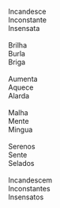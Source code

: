 Incandesce
\
Inconstante
\
Insensata
\
\
Brilha
\
Burla
\
Briga
\
\
Aumenta
\
Aquece
\
Alarda
\
\
Malha
\
Mente
\
Mingua
\
\
Serenos
\
Sente
\
Selados
\
\
Incandescem
\
Inconstantes
\
Insensatos
